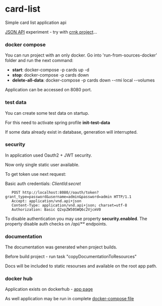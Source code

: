# card-list
Simple card list application api

[JSON API](https://jsonapi.org) experiment - try with [crnk project](http://www.crnk.io)...

### docker compose

You can run project with an only docker.
Go into 'run-from-sources-docker' folder and run the next command:
* __start__: docker-compose -p cards up -d 
* __stop__: docker-compose -p cards down
* __delete-all-data__: docker-compose -p cards down --rmi local --volumes

Application can be accessed on 8080 port.

### test data

You can create some test data on startup. 

For this need to activate spring profile __init-test-data__

If some data already exist in database, generation will interrupted.

### security

In application used Oauth2 + JWT security.

Now only single static user available.

To get token use next request:

Basic auth credentials: _ClientId:secret_

```
   POST http://localhost:8080//oauth/token?grant_type=password&username=admin&password=admin HTTP/1.1
   Accept: application/vnd.api+json
   Content-Type: application/vnd.api+json; charset=utf-8
   Authorization: Basic Q2xpZW50SWQ6c2VjcmV0
  ```
  
  To disable authentication you may use property __security.enabled__. 
  The property disable auth checks on _/api/**_ endpoints.

### documentation

The documentation was generated when project builds.

Before build project - run task "copyDocumentationToResources"

Docs will be included to static resourses and available on the root app path.

### docker hub

Application exists on dockerhub - [app page](https://hub.docker.com/r/0ffer/card-list)

As well application may be run in complete [docker-compose file](/docker-compose.yml)
